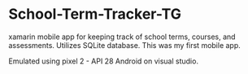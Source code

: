 # School-Term-Tracker-TG
 xamarin mobile app for keeping track of school terms, courses, and assessments. Utilizes SQLite database. This was my first mobile app.

Emulated using pixel 2 - API 28 Android on visual studio.
